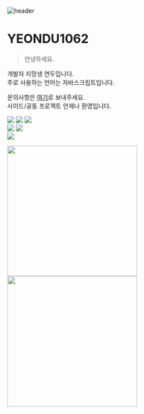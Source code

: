 ![header](https://capsule-render.vercel.app/api?type=waving&color=8EC96D&height=250&section=header)

# **YEONDU1062**
> 안녕하세요.

개발자 지망생 연두입니다.  
주로 사용하는 언어는 자바스크립트입니다.

문의사항은 [여기](https://open.kakao.com/me/yeonduhaeyo)로 보내주세요.  
사이드/공동 프로젝트 언제나 환영입니다.

<div>
  <img src="https://img.shields.io/badge/Node.js-F7F7F7?style=for-the-badge&logo=node.js&logoColor=black" />
  <img src="https://img.shields.io/badge/Unity-F7F7F7?style=for-the-badge&logo=unity&logoColor=black" />
  <img src="https://img.shields.io/badge/Git-F7F7F7?style=for-the-badge&logo=git&logoColor=black" />
  <br />
  <img src="https://img.shields.io/badge/Visual Studio Code-F7F7F7?style=for-the-badge" />
  <img src="https://img.shields.io/badge/React-F7F7F7?style=for-the-badge&logo=react&logoColor=black" />
  <br />
  <img src="https://img.shields.io/badge/Electron-F7F7F7?style=for-the-badge&logo=electron&logoColor=black" />
</div>

<img src="https://github-readme-stats.vercel.app/api/top-langs/?username=yeondu1062&layout=compact&hide_title=true&border_radius=0&hide=html,css,batchfile" width="300px"><br />
<img src="https://github-readme-stats.vercel.app/api?username=yeondu1062&hide_title=true&border_radius=0&show_icons=true" width="300px">
